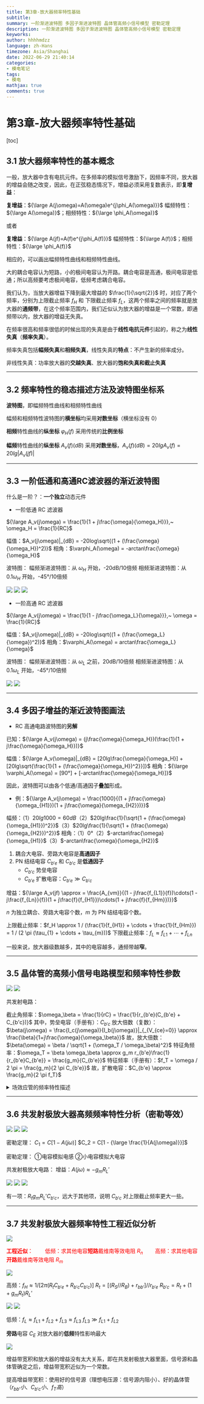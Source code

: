 ```yaml
---
title: 第3章-放大器频率特性基础
subtitle: 
summary: 一阶渐进波特图 多因子渐进波特图 晶体管高频小信号模型 密勒定理
description: 一阶渐进波特图 多因子渐进波特图 晶体管高频小信号模型 密勒定理
keyworks: 
author: hhhhmdzz
language: zh-Hans
timezone: Asia/Shanghai
date: 2022-06-29 21:40:14
categories: 
- 模电笔记
tags: 
- 模电
mathjax: true
comments: true
---
```


# 第3章-放大器频率特性基础

[toc]

## 3.1 放大器频率特性的基本概念

一般，放大器中含有电抗元件。在多频率的模拟信号激励下，因频率不同，放大器的增益会随之改变，因此，在正弦稳态情况下，增益必须采用复数表示，即**复增益**：

**复增益**：${\large A(j\omega)=A(\omega)e^{j\phi_A(\omega)}}$
幅频特性：${\large A(\omega)}$；相频特性：${\large \phi_A(\omega)}$

或者

**复增益**：${\large A(jf)=A(f)e^{j\phi_A(f)}}$
幅频特性：${\large A(f)}$；相频特性：${\large \phi_A(f)}$

相应的，可以画出幅频特性曲线和相频特性曲线。

大的耦合电容认为短路，小的极间电容认为开路。耦合电容是高通，极间电容是低通；所以高频要考虑极间电容，低频考虑耦合电容。

我们认为，当放大器增益下降到最大增益的 $\frac{1}{\sqrt{2}}$ 时，对应了两个频率，分别为上限截止频率 $f_H$ 和 下限截止频率 $f_L$，这两个频率之间的频率就是放大器的**通频带**，在这个频率范围内，我们近似认为放大器的增益是一个常数，即通频带以内，放大器的增益无失真。

在频率很高和频率很低的时候出现的失真是由于**线性电抗元件**引起的，称之为**线性失真**（**频率失真**）。

频率失真包括**幅频失真**和**相频失真**，线性失真的**特点**：不产生新的频率成分。

非线性失真：功率放大器的**交越失真**、放大器的**饱和失真和截止失真**

---

## 3.2 频率特性的稳态描述方法及波特图坐标系

**波特图**，即幅频特性曲线和相频特性曲线

幅频和相频特性波特图的**横坐标**均采用**对数坐标**（横坐标没有 $0$）

**相频**特性曲线的**纵坐标** $\varphi_H(f)$ 采用传统的**比例坐标**

**幅频**特性曲线的**纵坐标** $A_v(f)(dB)$ 采用**对数坐标**，$A_v(f)(dB) = 20lgA_v(f) = 20lg|A_v(jf)|$

---

## 3.3 一阶低通和高通RC滤波器的渐近波特图

什么是一阶？：**一个独立**动态元件

- 一阶低通 RC 滤波器

${\large A_v(j\omega) = \frac{1}{1 + j\frac{\omega}{\omega_H}}},~ \omega_H = \frac{1}{RC}$

幅值：$A_v(j\omega)|_{dB} = -20log\sqrt{(1 + (\frac{\omega}{\omega_H})^2)}$
相角：$\varphi_A(\omega) = -arctan\frac{\omega}{\omega_H}$

波特图：
幅频渐进波特图：从 $\omega_H$ 开始，-20dB/10倍频
相频渐进波特图：从 $0.1\omega_H$ 开始，-45°/10倍频

<!-- <details><summary>展开说说</summary> -->

<img src="./3.3 一阶低通和高通RC滤波器的渐近波特图1.jpg">

<img src="./3.3 一阶低通和高通RC滤波器的渐近波特图2.jpg">

<img src="./3.3 一阶低通和高通RC滤波器的渐近波特图3.jpg">

<!-- </details> -->

- 一阶高通 RC 滤波器

${\large A_v(j\omega) = \frac{1}{1 - j\frac{\omega_L}{\omega}}},~ \omega = \frac{1}{RC}$

幅值：$A_v(j\omega)|_{dB} = -20log\sqrt{(1 + (\frac{\omega_L}{\omega})^2)}$
相角：$\varphi_A(\omega) = arctan\frac{\omega_L}{\omega}$

波特图：
幅频渐进波特图：从 $\omega_L$ 之前，20dB/10倍频
相频渐进波特图：从 $0.1\omega_L$ 开始，-45°/10倍频

<!-- <details><summary>展开说说</summary> -->

<img src="./3.3 一阶低通和高通RC滤波器的渐近波特图4.jpg">

<img src="./3.3 一阶低通和高通RC滤波器的渐近波特图5.jpg">

<!-- </details> -->

---

## 3.4 多因子增益的渐近波特图画法

- RC 高通电路波特图的**另解**

已知：${\large A_v(j\omega) = (j\frac{\omega}{\omega_H})(\frac{1}{1 + j\frac{\omega}{\omega_H}})}$

幅值：${\large A_v(\omega)|_{dB} = [20lg\frac{\omega}{\omega_H}] + [20lg\sqrt{\frac{1}{1 + (\frac{\omega}{\omega_H})^2}}]}$
相角：${\large \varphi_A(\omega) = [90°] + [-arctan\frac{\omega}{\omega_H}]}$

因此，波特图可以由各个低通/高通因子**叠加**形成。

- 例：${\large A_v(j\omega) = \frac{1000}{(1 + j\frac{\omega}{\omega_{H1}})(1 + j\frac{\omega}{\omega_{H2}})}}$

幅频：（1）$20lg1000 = 60dB$（2）$20lg\frac{1}{\sqrt{1 + (\frac{\omega}{\omega_{H1}})^2}}$（3）$20lg\frac{1}{\sqrt{1 + (\frac{\omega}{\omega_{H2}})^2}}$
相角：（1）$0°$（2）$-arctan\frac{\omega}{\omega_{H1}}$（3）$-arctan\frac{\omega}{\omega_{H2}}$

1) 耦合大电容、旁路大电容是**高通因子**
2) PN 结结电容 $C_{b'e}$ 和 $C_{b'c}$ 是**低通因子**
   - $C_{b'c}$ 势垒电容
   - $C_{b'e}$ 扩散电容：$C_{b'e} \gg C_{b'c}$

增益：${\large A_v(jf) \approx = \frac{A_{vm}}{(1 - j\frac{f_{L1}}{f})\cdots(1 - j\frac{f_{Ln}}{f})(1 + j\frac{f}{f_{H1}})\cdots(1 + j\frac{f}{f_{Hm}})}}$

$n$ 为独立耦合、旁路大电容个数，$m$ 为 PN 结结电容个数。

上限截止频率：$f_H \approx 1 / (\frac{1}{f_{H1}} + \cdots + \frac{1}{f_{Hm}}) = 1 / (2 \pi (\tau_{1} + \cdots + \tau_{m}))$
下限截止频率：$f_L \approx f_{L1} + \cdots + f_{Ln}$

一般来说，放大器级数越多，其中的电容越多，通频带越**窄**。

---

## 3.5 晶体管的高频小信号电路模型和频率特性参数

<img src="./3.5 晶体管的高频小信号电路模型和频率特性参数1.jpg">

<img src="./3.5 晶体管的高频小信号电路模型和频率特性参数2.jpg">

共发射电路：

截止角频率：$\omega_\beta = \frac{1}{rC} = \frac{1}{r_{b'e}(C_{b'e} + C_{b'c})}$
其中，势垒电容（手册有）：$C_{b'c}$
放大倍数（复数）：$\beta(j\omega) = \frac{I_c(j\omega)}{I_b(j\omega)}|_{_{V_{ce}=0}} \approx \frac{\beta}{1+j\frac{\omega}{\omega_\beta}}$
故，放大倍数：$\beta(\omega) = \beta / \sqrt{1 + (\omega_T / \omega_\beta)^2}$
特征角频率：$\omega_T = \beta \omega_\beta \approx g_m r_{b'e}\frac{1}{r_{b'e}C_{b'e}} = \frac{g_m}{C_{b'e}}$
特征频率（手册有）：$f_T = \omega / 2 \pi = \frac{g_m}{2 \pi C_{b'e}}$
故，扩散电容：$C_{b'e} \approx \frac{g_m}{2 \pi f_T}$

<details><summary>场效应管的频率特性描述</summary>


<img src="./3.5 晶体管的高频小信号电路模型和频率特性参数3.jpg">

</details>

---

## 3.6 共发射极放大器高频频率特性分析（密勒等效）

<img src="./3.6 共发射极放大器高频频率特性分析（密勒等效）1.jpg">

<img src="./3.6 共发射极放大器高频频率特性分析（密勒等效）2.jpg">

<img src="./3.6 共发射极放大器高频频率特性分析（密勒等效）3.jpg">

密勒定理：
    $C_1 = C[1 - A(j\omega)]$
    $C_2 = C[1 - {\large \frac{1}{A(j\omega)}}]$

密勒定理：
    ①电容模拟电感
    ②小电容模拟大电容

共发射极放大电路：
增益：$A(j\omega) \approx -g_mR_L'$

<img src="./3.6 共发射极放大器高频频率特性分析（密勒等效）4.jpg">

<img src="./3.6 共发射极放大器高频频率特性分析（密勒等效）5.jpg">

<img src="./3.6 共发射极放大器高频频率特性分析（密勒等效）6.jpg">

有一项：$R_tg_mR_L'C_{b'c}$，远大于其他项，说明 $C_{b'c}$ 对上限截止频率更大一些。

---

## 3.7 共发射极放大器频率特性工程近似分析

<img src="./3.7 共发射极放大器频率特性工程近似分析1.jpg">

<font color='red'>

**工程近似**：
　　低频：求其他电容**短路**戴维南等效电阻 $R_n$
　　高频：求其他电容**开路**戴维南等效电阻 $R_m$

</font>

<img src="./3.7 共发射极放大器频率特性工程近似分析2.jpg">

高频：$f_H \approx 1 / [2 \pi (R_tC_{b'e} + R_{b'c}C_{b'c})]$
$R_t = [(R_S // R_B) + r_{bb'}] // r_{b'e}$
$R_{b'c} = R_t + (1 + g_mR_t)R_L'$

<img src="./3.7 共发射极放大器频率特性工程近似分析3.jpg">

<img src="./3.7 共发射极放大器频率特性工程近似分析4.jpg">

低频：$f_L \approx f_{L1} + f_{L2} + f_{L3} \approx f_{L3}$
$f_{L3} \gg f_{L1} + f_{L2}$

**旁路**电容 $C_E$ 对放大器的**低频**特性影响最大

<img src="./3.7 共发射极放大器频率特性工程近似分析5.jpg">

增益带宽积和放大器的增益没有太大关系，即在共发射极放大器里面，信号源和晶体管确定之后，增益带宽积近似为一个常数。

提高增益带宽积：使用好的信号源（理想电压源：信号源内阻小）、好的晶体管（$r_{bb'} 小、C_{b'c} 小、f_T 高$）

---
